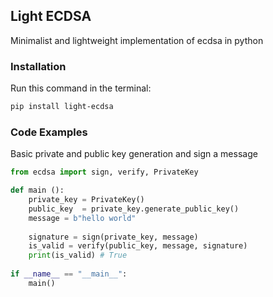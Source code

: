 ## Light ECDSA

Minimalist and lightweight implementation of ecdsa in python

### Installation
Run this command in the terminal:
```bash
pip install light-ecdsa
```

### Code Examples

Basic private and public key generation and sign a message

```python
from ecdsa import sign, verify, PrivateKey

def main ():
    private_key = PrivateKey()
    public_key  = private_key.generate_public_key() 
    message = b"hello world"
    
    signature = sign(private_key, message)
    is_valid = verify(public_key, message, signature)
    print(is_valid) # True   
    
if __name__ == "__main__":
    main()
```
